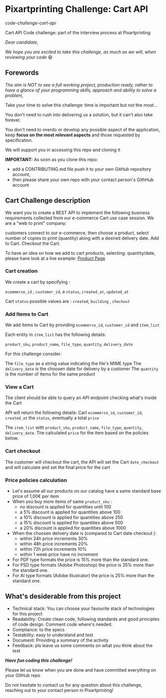 # Pixartprinting Challenge: Cart API

_*code-challenge-cart-api*_

Cart API Code challenge: part of the interview process at Pixartprinting

_Dear candidate,_

_*We hope you are excited to take this challenge, as much as we will, when reviewing your code*_ :smile:

## Forewords

_*The aim is NOT to see a full working project, production ready, rather to have a glance of your programming skills, approach and ability to solve a problem,*_

Take your time to solve this challenge: time is important but not the most...

You don't need to rush into delivering us a solution, but it can't also take forever.

You don't need to overdo or develop any possible aspect of the application, keep **focus on the most relevant aspects** and those requested by specification.

We will support you in accessing this repo and cloning it

**IMPORTANT:**
As soon as you clone this repo:

- add a CONTRIBUTING.md file push it to your own GitHub repository account, 
- then please share your own repo with your contact person's GithHub account

## Cart Challenge description

We want you to create a REST API to implement the following business requirements collected from our e-commerce Cart use case session.
We are a "web to print" company:

customers connect to our e-commerce, then choose a product, select number of copies to print (quantity) along with a desired delivery date.
Add to Cart. Checkout the Cart.

To have an idea on how we add to cart products, selecting: quantity/date, please have look at a live example: [Product Page](https://www.pixartprinting.co.uk/digital-litho-printing/printing-business-cards/)

### Cart creation

We create a cart by specifying :

`ecommerce_id` , `customer_id`, a `status`, `created_at`, `updated_at`

Cart `status` possible values are : `created`, `building` , `checkout`

### Add Items to Cart

We add items to Cart by providing `ecommerce_id`, `customer_id` and `item_list`

Each entity in `item_list` has the following details:

`product_sku`, `product_name`, `file_type`, `quantity`, `delivery_date`

For this challenge consider:

The `file_type` as a string value indicating the file's MIME type
The `delivery_date` is the choosen date for delivery by a customer
The `quantity` is the number of items for the same product

### View a Cart

The client should be able to query an API endpoint checking what's inside the Cart  

API will return the following details:
Cart `ecommerce_id`, `customer_id`, `created_at` the `status`, eventually a total `price`

The `item_list` with `product_sku`, `product_name`, `file_type`, `quantity`, `delivery_date`.
The calculated `price` for the item based on the policies below.

### Cart checkout

The customer will checkout the cart, the API will set the Cart `date_checkout`
and will calculate and set the final price for the cart

### Price policies calculation

- Let's assume all our products on our catalog have a same standard base price of 1,00€ per item
- When you buy more items of same `product_sku` :
  - no discount is applied for quantities until 100
  - a 5% discount is applied for quantities above 100
  - a 10% discount is applied for quantities above 250
  - a 15% discount is applied for quantities above 500
  - a 20% discount is applied for quantities above 1000
- When the choosen delivery date is (compared to Cart date checkout ):
  - within 24h price increments 30%
  - within 48h price increments 20%
  - within 72h price increments 10%
  - within 1 week price have no increment
- For PDF type formats the price is 15% more than the standard one.
- For PSD type formats (Adobe Photoshop) the price is 35% more than the standard one.
- For AI type formats (Adobe Illustrator) the price is 25% more than the standard one.

## What's desiderable from this project

- Technical stack: You can choose your favourite stack of technologies for this project
- Readability: Create clean code, following standards and good principles of code design. Comment code where's needed.
- Compliance: to the specs
- Testability: easy to understand and test
- Document: Providing a summary of the activity
- Feedback: pls leave us some comments on what you think about the test

**_Have fun coding this challenge!_**

Please let us know when you are done and have committed everything on your GitHub repo

Do not hesitate to contact us for any question about this challenge,
reaching out to your contact person in Pixartprinting!
